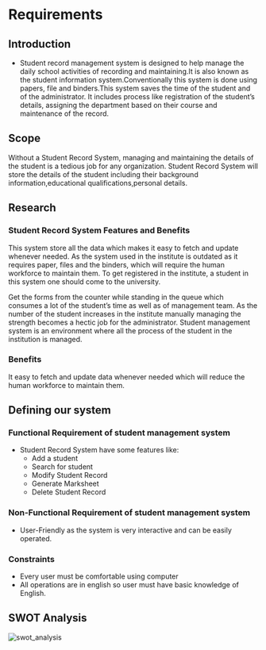 # Requirements
## Introduction
* Student record management system is designed to help manage the daily school activities of recording and maintaining.It is also known as the student information system.Conventionally this system is done using papers, file and binders.This system saves the time of the student and of the administrator. It includes process like registration of the student’s details, assigning the department based on their course and maintenance of the record.
## Scope
Without a Student Record System, managing and maintaining the details of the student is a tedious job for any organization. Student Record System will store the details of the student including their background information,educational qualifications,personal details.

## Research
### Student Record System Features and Benefits
This system store all the data which makes it easy to fetch and update whenever needed. As the system used in the institute is outdated as it requires paper, files and the binders, which will require the human workforce to maintain them. To get registered in the institute, a student in this system one should come to the university.

Get the forms from the counter while standing in the queue which consumes a lot of the student’s time as well as of management team. As the number of the student increases in the institute manually managing the strength becomes a hectic job for the administrator. Student management system is an environment where all the process of the student in the institution is managed. 

### Benefits
It easy to fetch and update data whenever needed which will reduce the human workforce to maintain them.
## Defining our system
### Functional Requirement of student management system
* Student Record System have some features like:
    * Add a student
    * Search for student
    * Modify Student Record
    * Generate Marksheet
    * Delete Student Record
### Non-Functional Requirement of student management system
* User-Friendly as the system is very interactive and can be easily operated.
### Constraints
* Every user must be comfortable using computer
* All operations are in english so user must have basic knowledge of English.
## SWOT Analysis
![swot_analysis]()
